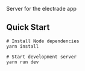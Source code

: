 Server for the electrade app


## Quick Start


    # Install Node dependencies
    yarn install

    # Start development server
    yarn run dev
